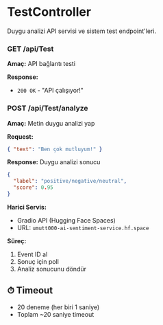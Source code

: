 # TestController

Duygu analizi API servisi ve sistem test endpoint'leri.

### GET /api/Test

**Amaç:** API bağlantı testi

**Response:**

- `200 OK` - "API çalışıyor!"

### POST /api/Test/analyze

**Amaç:** Metin duygu analizi yap

**Request:**

```json
{ "text": "Ben çok mutluyum!" }
```

**Response:** Duygu analizi sonucu

```json
{
  "label": "positive/negative/neutral",
  "score": 0.95
}
```

**Harici Servis:**

- Gradio API (Hugging Face Spaces)
- URL: `umutt000-ai-sentiment-service.hf.space`

**Süreç:**

1. Event ID al
2. Sonuç için poll
3. Analiz sonucunu döndür

## ⏱ Timeout

- 20 deneme (her biri 1 saniye)
- Toplam ~20 saniye timeout
